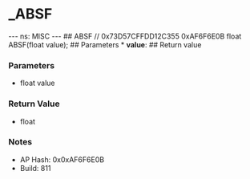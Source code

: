 # _ABSF

--- ns: MISC --- ## ABSF  // 0x73D57CFFDD12C355 0xAF6F6E0B float ABSF(float value);   ## Parameters * **value**:  ## Return value

### Parameters
* float value

### Return Value
* float

### Notes
* AP Hash: 0x0xAF6F6E0B
* Build: 811

